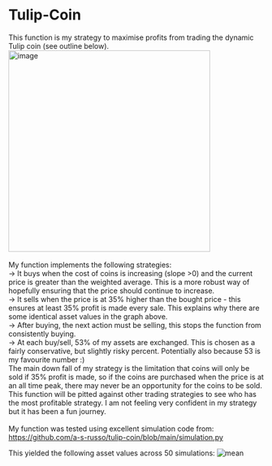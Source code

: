 # Tulip-Coin

This function is my strategy to maximise profits from trading the dynamic Tulip coin (see outline below). <br>
<img width="397" alt="image" src="https://github.com/user-attachments/assets/a74e69dc-a591-4a0c-bd4f-3dd0dea1bf67">
<br>
<br>
My function implements the following strategies:
<br> -> It buys when the cost of coins is increasing (slope >0) and the current price is greater than the weighted average. This is a more robust way of hopefully ensuring that the price should continue to increase.
<br> -> It sells when the price is at 35% higher than the bought price - this ensures at least 35% profit is made every sale. This explains why there are some identical asset values in the graph above.
<br> -> After buying, the next action must be selling, this stops the function from consistently buying. 
<br> -> At each buy/sell, 53% of my assets are exchanged. This is chosen as a fairly conservative, but slightly risky percent. Potentially also because 53 is my favourite number :) 
<br> The main down fall of my strategy is the limitation that coins will only be sold if 35% profit is made, so if the coins are purchased when the price is at an all time peak, there may never be an opportunity for the coins to be sold. This function will be pitted against other trading strategies to see who has the most profitable strategy. I am not feeling very confident in my strategy but it has been a fun journey.  
<br> My function was tested using excellent simulation code from: https://github.com/a-s-russo/tulip-coin/blob/main/simulation.py

This yielded the following asset values across 50 simulations:
![mean](https://github.com/user-attachments/assets/0783c3ab-d7b0-416a-9a04-fb7085488709)






